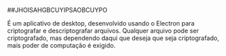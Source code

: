 ##JHOISAHGBCUYIPSAOBCUYPO

É um aplicativo de desktop, desenvolvido usando o Electron para criptografar e descriptografar arquivos. Qualquer arquivo pode ser criptografado, mas dependendo daqui que deseja que seja criptografado, mais poder de computação é exigido. 

